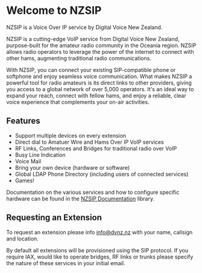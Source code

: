 
# Welcome to NZSIP

NZSIP is a Voice Over IP service by Digital Voice New Zealand.

NZSIP is a cutting-edge VoIP service from Digital Voice New Zealand, purpose-built for the amateur radio community in the Oceania region. NZSIP allows radio operators to leverage the power of the internet to connect with other hams, augmenting traditional radio communications.

With NZSIP, you can connect your existing SIP-compatible phone or softphone and enjoy seamless voice communication. What makes NZSIP a powerful tool for radio amateurs is its direct links to other providers, giving you access to a global network of over 5,000 operators. It's an ideal way to expand your reach, connect with fellow hams, and enjoy a reliable, clear voice experience that complements your on-air activities.

## Features

* Support multiple devices on every extension
* Direct dial to Amatuer Wire and Hams Over IP VoIP services
* RF Links, Conferences and Bridges for traditional radio over VoIP
* Busy Line Indication 
* Voice Mail
* Bring your own device (hardware or software)
* Global LDAP Phone Directory (including users of connected services)
* Games!

Documentation on the various services and how to configure specific hardware can be found in the [NZSIP Documentation](users) library.

## Requesting an Extension

To request an extension please info info@dvnz.nz with your name, callsign and location.   

By default all extensions will be provisioned using the SIP protocol.   If you require IAX, would like to operate bridges, RF links or trunks please specify the nature of these services in your initial email.


